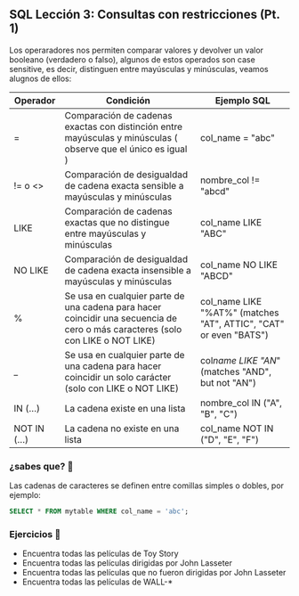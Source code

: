 ## SQL Lección 3: Consultas con restricciones (Pt. 1)

Los operaradores nos permiten comparar valores y devolver un valor booleano (verdadero o falso), algunos de estos operados son case sensitive, es decir, distinguen entre mayúsculas y minúsculas, veamos alugnos de ellos:

| Operador   | Condición                                                                                                                      | Ejemplo SQL                                                       |
| ---------- | ------------------------------------------------------------------------------------------------------------------------------ | ----------------------------------------------------------------- |
| =          | Comparación de cadenas exactas con distinción entre mayúsculas y minúsculas ( observe que el único es igual )                  | col_name = "abc"                                                  |
| != o <>    | Comparación de desigualdad de cadena exacta sensible a mayúsculas y minúsculas                                                 | nombre_col != "abcd"                                              |
| LIKE       | Comparación de cadenas exactas que no distingue entre mayúsculas y minúsculas                                                  | col_name LIKE "ABC"                                               |
| NO LIKE    | Comparación de desigualdad de cadena exacta insensible a mayúsculas y minúsculas                                               | col_name NO LIKE "ABCD"                                           |
| %          | Se usa en cualquier parte de una cadena para hacer coincidir una secuencia de cero o más caracteres (solo con LIKE o NOT LIKE) | col_name LIKE "%AT%" (matches "AT", ATTIC", "CAT" or even "BATS") |
| \_         | Se usa en cualquier parte de una cadena para hacer coincidir un solo carácter (solo con LIKE o NOT LIKE)                       | col*name LIKE "AN*" (matches "AND", but not "AN")                 |
| IN (…)     | La cadena existe en una lista                                                                                                  | nombre_col IN ("A", "B", "C")                                     |
| NOT IN (…) | La cadena no existe en una lista                                                                                               | col_name NOT IN ("D", "E", "F")                                   |

### ¿sabes que? 🤔

Las cadenas de caracteres se definen entre comillas simples o dobles, por ejemplo:

```sql
SELECT * FROM mytable WHERE col_name = 'abc';
```

### Ejercicios 📝

- Encuentra todas las películas de Toy Story
- Encuentra todas las películas dirigidas por John Lasseter
- Encuentra todas las películas que no fueron dirigidas por John Lasseter
- Encuentra todas las películas de WALL-\*
